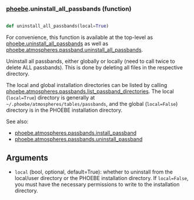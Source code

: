 ### [phoebe](phoebe.md).uninstall_all_passbands (function)


```py

def uninstall_all_passbands(local=True)

```



For convenience, this function is available at the top-level as
[phoebe.uninstall_all_passbands](phoebe.uninstall_all_passbands.md) as well as
[phoebe.atmospheres.passband.uninstall_all_passbands](phoebe.atmospheres.passband.uninstall_all_passbands.md).

Uninstall all passbands, either globally or locally (need to call twice to
delete ALL passbands).  This is done by deleting all files in the respective
directory.

The local and global installation directories can be listed by calling
[phoebe.atmospheres.passbands.list_passband_directories](phoebe.atmospheres.passbands.list_passband_directories.md).  The local
(`local=True`) directory is generally at
`~/.phoebe/atmospheres/tables/passbands`, and the global (`local=False`)
directory is in the PHOEBE installation directory.

See also:
* [phoebe.atmospheres.passbands.install_passband](phoebe.atmospheres.passbands.install_passband.md)
* [phoebe.atmospheres.passbands.uninstall_passband](phoebe.atmospheres.passbands.uninstall_passband.md)

Arguments
----------
* `local` (bool, optional, default=True): whether to uninstall from the local/user
    directory or the PHOEBE installation directory.  If `local=False`, you
    must have the necessary permissions to write to the installation
    directory.

